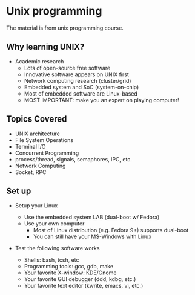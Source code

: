 # Unix programming
 The material is from unix programming course.

## Why learning UNIX?
 + Academic research
    + Lots of open-source free software
    + Innovative software appears on UNIX first
    + Network computing research (cluster/grid)
    + Embedded system and SoC (system-on-chip)
    + Most of embedded software are Linux-based
    + MOST IMPORTANT: make you an expert on playing computer!



## Topics Covered

+ UNIX architecture
+ File System Operations
+ Terminal I/O
+ Concurrent Programming
+ process/thread, signals, semaphores, IPC, etc.
+ Network Computing
+ Socket, RPC

## Set up

- Setup your Linux
	- Use the embedded system LAB (dual-boot w/ Fedora)
	- Use your own computer
		- Most of Linux distribution (e.g. Fedora 9+) supports dual-boot
		- You can still have your M$-Windows with Linux

- Test the following software works
	- Shells: bash, tcsh, etc
	- Programming tools: gcc, gdb, make
	- Your favorite X-window: KDE/Gnome
	- Your favorite GUI debugger (ddd, kdbg, etc.)
	- Your favorite text editor (kwrite, emacs, vi, etc.)




